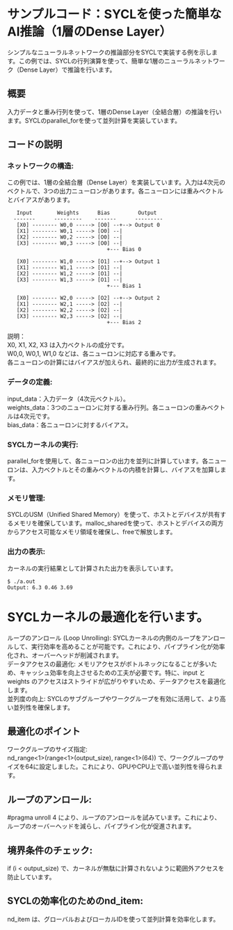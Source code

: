 # サンプルコード：SYCLを使った簡単なAI推論（1層のDense Layer）
シンプルなニューラルネットワークの推論部分をSYCLで実装する例を示します。この例では、SYCLの行列演算を使って、簡単な1層のニューラルネットワーク（Dense Layer）で推論を行います。

## 概要
入力データと重み行列を使って、1層のDense Layer（全結合層）の推論を行います。SYCLのparallel_forを使って並列計算を実装しています。

## コードの説明
### ネットワークの構造: 
この例では、1層の全結合層（Dense Layer）を実装しています。入力は4次元のベクトルで、3つの出力ニューロンがあります。各ニューロンには重みベクトルとバイアスがあります。    

```
   Input        Weights      Bias         Output
  -------      ---------    -------      ---------
   [X0] -------- W0,0 -----> [O0] --+--> Output 0
   [X1] -------- W0,1 -----> [O0] --|   
   [X2] -------- W0,2 -----> [O0] --|   
   [X3] -------- W0,3 -----> [O0] --|   
                                +--- Bias 0

   [X0] -------- W1,0 -----> [O1] --+--> Output 1
   [X1] -------- W1,1 -----> [O1] --|   
   [X2] -------- W1,2 -----> [O1] --|   
   [X3] -------- W1,3 -----> [O1] --|   
                                +--- Bias 1

   [X0] -------- W2,0 -----> [O2] --+--> Output 2
   [X1] -------- W2,1 -----> [O2] --|   
   [X2] -------- W2,2 -----> [O2] --|   
   [X3] -------- W2,3 -----> [O2] --|   
                                +--- Bias 2
```
説明：  
X0, X1, X2, X3 は入力ベクトルの成分です。   
W0,0, W0,1, W1,0 などは、各ニューロンに対応する重みです。   
各ニューロンの計算にはバイアスが加えられ、最終的に出力が生成されます。  

### データの定義:   
input_data：入力データ（4次元ベクトル）。   
weights_data：3つのニューロンに対する重み行列。各ニューロンの重みベクトルは4次元です。  
bias_data：各ニューロンに対するバイアス。   
### SYCLカーネルの実行: 
parallel_forを使用して、各ニューロンの出力を並列に計算しています。各ニューロンは、入力ベクトルとその重みベクトルの内積を計算し、バイアスを加算します。      
### メモリ管理: 
SYCLのUSM（Unified Shared Memory）を使って、ホストとデバイスが共有するメモリを確保しています。malloc_sharedを使って、ホストとデバイスの両方からアクセス可能なメモリ領域を確保し、freeで解放します。 
### 出力の表示: 
カーネルの実行結果として計算された出力を表示しています。
```
$ ./a.out 
Output: 6.3 0.46 3.69
```



# SYCLカーネルの最適化を行います。
ループのアンロール (Loop Unrolling): SYCLカーネルの内側のループをアンロールして、実行効率を高めることが可能です。これにより、パイプライン化が効率化され、オーバーヘッドが削減されます。      
データアクセスの最適化: メモリアクセスがボトルネックになることが多いため、キャッシュ効率を向上させるための工夫が必要です。特に、input と weights のアクセスはストライドが広がりやすいため、データアクセスを最適化します。  
並列度の向上: SYCLのサブグループやワークグループを有効に活用して、より高い並列性を確保します。  

## 最適化のポイント
ワークグループのサイズ指定:   
nd_range<1>(range<1>(output_size), range<1>(64)) で、ワークグループのサイズを64に設定しました。これにより、GPUやCPU上で高い並列性を得られます。 
## ループのアンロール:  
#pragma unroll 4 により、ループのアンロールを試みています。これにより、ループのオーバーヘッドを減らし、パイプライン化が促進されます。  
## 境界条件のチェック:  
if (i < output_size) で、カーネルが無駄に計算されないように範囲外アクセスを防止しています。  
## SYCLの効率化のためのnd_item:  
nd_item は、グローバルおよびローカルIDを使って並列計算を効率化します。    
